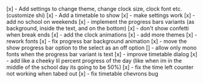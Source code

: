 [x] - Add settings to change theme, change clock size, clock font etc. (customize shi)
[x] - Add a timetable to show
[x] - make settings work
[x] - add no school on weekends
[x] - implement the progress bars variants (as background, inside the text, and on the bottom)
[x] - don't show confetti when break ends
[x] - add the clock animations
[x] - add more themes
[x] - rework fonts
[x] - fix progress bar background animation
[x] - move the show progress bar option to the select as an off option
[] - allow only mono fonts when the progress bar variant is text
[x] - improve timetable dialog
[x] - add like a cheeky lil percent progress of the day (like when im in the middle of the school day its going to be 50%)
[x] - fix the time left counter not working when tabed out
[x] - fix timetable chevrons bug

